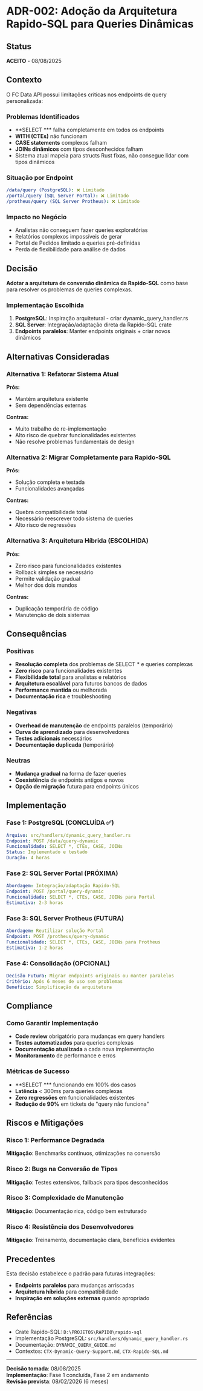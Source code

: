 # ADR-002: Adoção da Arquitetura Rapido-SQL para Queries Dinâmicas

## Status
**ACEITO** - 08/08/2025

## Contexto
O FC Data API possui limitações críticas nos endpoints de query personalizada:

### Problemas Identificados
- **SELECT *** falha completamente em todos os endpoints
- **WITH (CTEs)** não funcionam
- **CASE statements** complexos falham
- **JOINs dinâmicos** com tipos desconhecidos falham
- Sistema atual mapeia para structs Rust fixas, não consegue lidar com tipos dinâmicos

### Situação por Endpoint
```yaml
/data/query (PostgreSQL): ❌ Limitado
/portal/query (SQL Server Portal): ❌ Limitado  
/protheus/query (SQL Server Protheus): ❌ Limitado
```

### Impacto no Negócio
- Analistas não conseguem fazer queries exploratórias
- Relatórios complexos impossíveis de gerar
- Portal de Pedidos limitado a queries pré-definidas
- Perda de flexibilidade para análise de dados

## Decisão
**Adotar a arquitetura de conversão dinâmica da Rapido-SQL** como base para resolver os problemas de queries complexas.

### Implementação Escolhida
1. **PostgreSQL**: Inspiração arquitetural - criar dynamic_query_handler.rs
2. **SQL Server**: Integração/adaptação direta da Rapido-SQL crate
3. **Endpoints paralelos**: Manter endpoints originais + criar novos dinâmicos

## Alternativas Consideradas

### Alternativa 1: Refatorar Sistema Atual
**Prós:**
- Mantém arquitetura existente
- Sem dependências externas

**Contras:**
- Muito trabalho de re-implementação
- Alto risco de quebrar funcionalidades existentes
- Não resolve problemas fundamentais de design

### Alternativa 2: Migrar Completamente para Rapido-SQL
**Prós:**
- Solução completa e testada
- Funcionalidades avançadas

**Contras:**
- Quebra compatibilidade total
- Necessário reescrever todo sistema de queries
- Alto risco de regressões

### Alternativa 3: Arquitetura Híbrida (ESCOLHIDA)
**Prós:**
- Zero risco para funcionalidades existentes
- Rollback simples se necessário
- Permite validação gradual
- Melhor dos dois mundos

**Contras:**
- Duplicação temporária de código
- Manutenção de dois sistemas

## Consequências

### Positivas
- **Resolução completa** dos problemas de SELECT * e queries complexas
- **Zero risco** para funcionalidades existentes
- **Flexibilidade total** para analistas e relatórios
- **Arquitetura escalável** para futuros bancos de dados
- **Performance mantida** ou melhorada
- **Documentação rica** e troubleshooting

### Negativas
- **Overhead de manutenção** de endpoints paralelos (temporário)
- **Curva de aprendizado** para desenvolvedores
- **Testes adicionais** necessários
- **Documentação duplicada** (temporário)

### Neutras
- **Mudança gradual** na forma de fazer queries
- **Coexistência** de endpoints antigos e novos
- **Opção de migração** futura para endpoints únicos

## Implementação

### Fase 1: PostgreSQL (CONCLUÍDA ✅)
```yaml
Arquivo: src/handlers/dynamic_query_handler.rs
Endpoint: POST /data/query-dynamic
Funcionalidade: SELECT *, CTEs, CASE, JOINs
Status: Implementado e testado
Duração: 4 horas
```

### Fase 2: SQL Server Portal (PRÓXIMA)
```yaml
Abordagem: Integração/adaptação Rapido-SQL
Endpoint: POST /portal/query-dynamic
Funcionalidade: SELECT *, CTEs, CASE, JOINs para Portal
Estimativa: 2-3 horas
```

### Fase 3: SQL Server Protheus (FUTURA)
```yaml
Abordagem: Reutilizar solução Portal
Endpoint: POST /protheus/query-dynamic
Funcionalidade: SELECT *, CTEs, CASE, JOINs para Protheus
Estimativa: 1-2 horas
```

### Fase 4: Consolidação (OPCIONAL)
```yaml
Decisão Futura: Migrar endpoints originais ou manter paralelos
Critério: Após 6 meses de uso sem problemas
Benefício: Simplificação da arquitetura
```

## Compliance
### Como Garantir Implementação
- **Code review** obrigatório para mudanças em query handlers
- **Testes automatizados** para queries complexas
- **Documentação atualizada** a cada nova implementação
- **Monitoramento** de performance e erros

### Métricas de Sucesso
- **SELECT *** funcionando em 100% dos casos
- **Latência** < 300ms para queries complexas
- **Zero regressões** em funcionalidades existentes
- **Redução de 90%** em tickets de "query não funciona"

## Riscos e Mitigações
### Risco 1: Performance Degradada
**Mitigação**: Benchmarks contínuos, otimizações na conversão

### Risco 2: Bugs na Conversão de Tipos
**Mitigação**: Testes extensivos, fallback para tipos desconhecidos

### Risco 3: Complexidade de Manutenção
**Mitigação**: Documentação rica, código bem estruturado

### Risco 4: Resistência dos Desenvolvedores
**Mitigação**: Treinamento, documentação clara, benefícios evidentes

## Precedentes
Esta decisão estabelece o padrão para futuras integrações:
- **Endpoints paralelos** para mudanças arriscadas
- **Arquitetura híbrida** para compatibilidade
- **Inspiração em soluções externas** quando apropriado

## Referências
- Crate Rapido-SQL: `D:\PROJETOS\RAPIDO\rapido-sql`
- Implementação PostgreSQL: `src/handlers/dynamic_query_handler.rs`
- Documentação: `DYNAMIC_QUERY_GUIDE.md`
- Contextos: `CTX-Dynamic-Query-Support.md`, `CTX-Rapido-SQL.md`

---
**Decisão tomada**: 08/08/2025  
**Implementação**: Fase 1 concluída, Fase 2 em andamento  
**Revisão prevista**: 08/02/2026 (6 meses)

